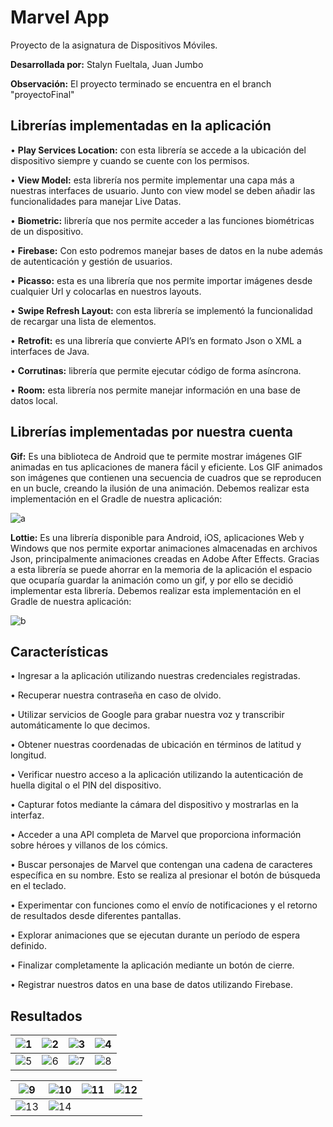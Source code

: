 # Marvel App 
Proyecto de la asignatura de Dispositivos Móviles.

**Desarrollada por:** Stalyn Fueltala, Juan Jumbo

**Observación:** El proyecto terminado se encuentra en el branch "proyectoFinal"

## Librerías implementadas en la aplicación

•	**Play Services Location:** con esta librería se accede a la ubicación del dispositivo siempre y cuando se cuente con los permisos.

•	**View Model:** esta librería nos permite implementar una capa más a nuestras interfaces de usuario. Junto con view model se deben añadir las funcionalidades para manejar Live Datas.

•	**Biometric:** librería que nos permite acceder a las funciones biométricas de un dispositivo.

•	**Firebase:** Con esto podremos manejar bases de datos en la nube además de autenticación y gestión de usuarios.

•	**Picasso:** esta es una librería que nos permite importar imágenes desde cualquier Url y colocarlas en nuestros layouts.

•	**Swipe Refresh Layout:** con esta librería se implementó la funcionalidad de recargar una lista de elementos.

•	**Retrofit:** es una librería que convierte API’s en formato Json o XML a interfaces de Java.

•	**Corrutinas:** librería que permite ejecutar código de forma asíncrona.

•	**Room:** esta librería nos permite manejar información en una base de datos local.

## Librerías implementadas por nuestra cuenta

**Gif:** Es una biblioteca de Android que te permite mostrar imágenes GIF animadas en tus aplicaciones de manera fácil y eficiente. Los GIF animados son imágenes que contienen una secuencia de cuadros que se reproducen en un bucle, creando la ilusión de una animación. Debemos realizar esta implementación en el Gradle de nuestra aplicación:

![a](https://github.com/juanti24/Dispositivos_Moviles/assets/105690898/0d43074b-1300-4aa7-99d8-02050321bcb0)

**Lottie:** Es una librería disponible para Android, iOS, aplicaciones Web y Windows que nos permite exportar animaciones almacenadas en archivos Json, principalmente animaciones creadas en Adobe After Effects. Gracias a esta librería se puede ahorrar en la memoria de la aplicación el espacio que ocuparía guardar la animación como un gif, y por ello se decidió implementar esta librería. Debemos realizar esta implementación en el Gradle de nuestra aplicación:

![b](https://github.com/juanti24/Dispositivos_Moviles/assets/105690898/8dbb2569-1a7c-45cd-8e5b-38184a4900a3)

## Características

•	Ingresar a la aplicación utilizando nuestras credenciales registradas.

•	Recuperar nuestra contraseña en caso de olvido.

•	Utilizar servicios de Google para grabar nuestra voz y transcribir automáticamente lo que decimos.

•	Obtener nuestras coordenadas de ubicación en términos de latitud y longitud.

•	Verificar nuestro acceso a la aplicación utilizando la autenticación de huella digital o el PIN del dispositivo.

•	Capturar fotos mediante la cámara del dispositivo y mostrarlas en la interfaz.

•	Acceder a una API completa de Marvel que proporciona información sobre héroes y villanos de los cómics.

•	Buscar personajes de Marvel que contengan una cadena de caracteres específica en su nombre. Esto se realiza al presionar el botón de búsqueda en el teclado.

•	Experimentar con funciones como el envío de notificaciones y el retorno de resultados desde diferentes pantallas.

•	Explorar animaciones que se ejecutan durante un período de espera definido.

•	Finalizar completamente la aplicación mediante un botón de cierre.

•	Registrar nuestros datos en una base de datos utilizando Firebase.

## Resultados

|![1](https://github.com/juanti24/Dispositivos_Moviles1/assets/105690898/9fc4b104-4fb5-4be7-99af-e560c65b2dda) | ![2](https://github.com/juanti24/Dispositivos_Moviles1/assets/105690898/811e507e-a812-466c-ae11-6324cff433b4) | ![3](https://github.com/juanti24/Dispositivos_Moviles1/assets/105690898/86e6880a-3e05-43c3-af33-5b42374480e7) | ![4](https://github.com/juanti24/Dispositivos_Moviles1/assets/105690898/9080a20a-7868-4d5b-bd31-e1432fc5aaca)
|----------|:-------------:|:-------------:|:-------------:|
|![5](https://github.com/juanti24/Dispositivos_Moviles1/assets/105690898/2561b0a6-7bb2-48fc-bbbc-173473cea6f5) |![6](https://github.com/juanti24/Dispositivos_Moviles1/assets/105690898/712dbb50-707e-4236-be47-9f5cf3cd2580)|![7](https://github.com/juanti24/Dispositivos_Moviles1/assets/105690898/8cc9577e-19f2-4c46-a2f8-ad10b780c302)| ![8](https://github.com/juanti24/Dispositivos_Moviles1/assets/105690898/ea79becc-bd54-4aac-84eb-3c120b9a84e8)

|![9](https://github.com/juanti24/Dispositivos_Moviles1/assets/105690898/6213555c-a5c3-4ac6-bcb1-92b1b33d6fec) |![10](https://github.com/juanti24/Dispositivos_Moviles1/assets/105690898/106830a4-c105-4dc0-9101-001dd87cc328)|![11](https://github.com/juanti24/Dispositivos_Moviles1/assets/105690898/9fe7e9f9-5192-4c5b-8ed9-1dbe93e1fec8)| ![12](https://github.com/juanti24/Dispositivos_Moviles1/assets/105690898/798371c9-d6d0-48d1-b89d-b9383880cb2b)|
|----------|:-------------:|:-------------:|:-------------:|
|![13](https://github.com/juanti24/Dispositivos_Moviles1/assets/105690898/bb1c72bd-460b-4346-a077-8c0ae9c2d429)|![14](https://github.com/juanti24/Dispositivos_Moviles1/assets/105690898/38a1f5fa-6bb8-4b34-806b-1254f3433f52)|

